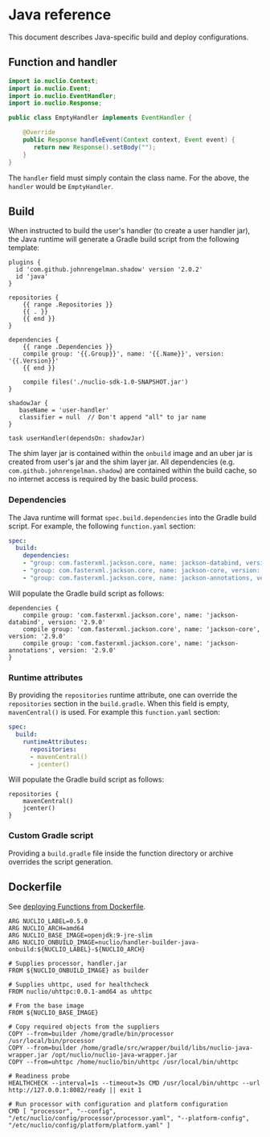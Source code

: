 # Java reference

This document describes Java-specific build and deploy configurations.

## Function and handler

```java
import io.nuclio.Context;
import io.nuclio.Event;
import io.nuclio.EventHandler;
import io.nuclio.Response;

public class EmptyHandler implements EventHandler {

    @Override
    public Response handleEvent(Context context, Event event) {
       return new Response().setBody("");
    }
}
```

The `handler` field must simply contain the class name. For the above, the `handler` would be `EmptyHandler`.

## Build
When instructed to build the user's handler (to create a user handler jar), the Java runtime will generate a Gradle build script from the following template:
```
plugins {
  id 'com.github.johnrengelman.shadow' version '2.0.2'
  id 'java'
}

repositories {
	{{ range .Repositories }}
	{{ . }}
	{{ end }}
}

dependencies {
	{{ range .Dependencies }}
	compile group: '{{.Group}}', name: '{{.Name}}', version: '{{.Version}}'
	{{ end }}

    compile files('./nuclio-sdk-1.0-SNAPSHOT.jar')
}

shadowJar {
   baseName = 'user-handler'
   classifier = null  // Don't append "all" to jar name
}

task userHandler(dependsOn: shadowJar)
```

The shim layer jar is contained within the `onbuild` image and an uber jar is created from user's jar and the shim layer jar. All dependencies (e.g. `com.github.johnrengelman.shadow`) are contained within the build cache, so no internet access is required by the basic build process.

### Dependencies
The Java runtime will format `spec.build.dependencies` into the Gradle build script. For example, the following `function.yaml` section:

```yaml
spec:
  build:
    dependencies:
    - "group: com.fasterxml.jackson.core, name: jackson-databind, version: 2.9.0"
    - "group: com.fasterxml.jackson.core, name: jackson-core, version: 2.9.0"
    - "group: com.fasterxml.jackson.core, name: jackson-annotations, version: 2.9.0"
```

Will populate the Gradle build script as follows:
```
dependencies {
	compile group: 'com.fasterxml.jackson.core', name: 'jackson-databind', version: '2.9.0'
	compile group: 'com.fasterxml.jackson.core', name: 'jackson-core', version: '2.9.0'
	compile group: 'com.fasterxml.jackson.core', name: 'jackson-annotations', version: '2.9.0'
}
```

### Runtime attributes
By providing the `repositories` runtime attribute, one can override the `repositories` section in the `build.gradle`. When this field is empty, `mavenCentral()` is used. For example this `function.yaml` section:

```yaml
spec:
  build:
    runtimeAttributes:
      repositories:
      - mavenCentral()
      - jcenter()
```

Will populate the Gradle build script as follows:
```
repositories {
    mavenCentral()
    jcenter()
}
```

### Custom Gradle script
Providing a `build.gradle` file inside the function directory or archive overrides the script generation.  

## Dockerfile
See [deploying Functions from Dockerfile](/docs/tasks/deploy-functions-from-dockerfile.md).

```
ARG NUCLIO_LABEL=0.5.0
ARG NUCLIO_ARCH=amd64
ARG NUCLIO_BASE_IMAGE=openjdk:9-jre-slim
ARG NUCLIO_ONBUILD_IMAGE=nuclio/handler-builder-java-onbuild:${NUCLIO_LABEL}-${NUCLIO_ARCH}

# Supplies processor, handler.jar
FROM ${NUCLIO_ONBUILD_IMAGE} as builder

# Supplies uhttpc, used for healthcheck
FROM nuclio/uhttpc:0.0.1-amd64 as uhttpc

# From the base image
FROM ${NUCLIO_BASE_IMAGE}

# Copy required objects from the suppliers
COPY --from=builder /home/gradle/bin/processor /usr/local/bin/processor
COPY --from=builder /home/gradle/src/wrapper/build/libs/nuclio-java-wrapper.jar /opt/nuclio/nuclio-java-wrapper.jar
COPY --from=uhttpc /home/nuclio/bin/uhttpc /usr/local/bin/uhttpc

# Readiness probe
HEALTHCHECK --interval=1s --timeout=3s CMD /usr/local/bin/uhttpc --url http://127.0.0.1:8082/ready || exit 1

# Run processor with configuration and platform configuration
CMD [ "processor", "--config", "/etc/nuclio/config/processor/processor.yaml", "--platform-config", "/etc/nuclio/config/platform/platform.yaml" ]
```

